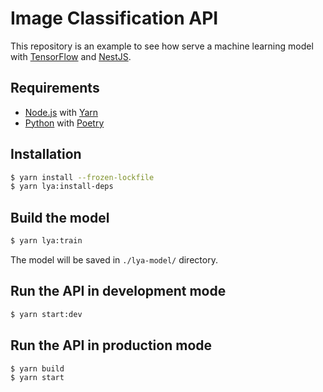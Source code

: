 # Image Classification API
This repository is an example to see how serve a machine learning model with [TensorFlow](https://www.tensorflow.org/) and [NestJS](https://nestjs.com/).

## Requirements
 - [Node.js](https://nodejs.org/en/) with [Yarn](https://yarnpkg.com/)
 - [Python](https://www.python.org/) with [Poetry](https://python-poetry.org/)

## Installation
```bash
$ yarn install --frozen-lockfile
$ yarn lya:install-deps
```

## Build the model
```bash
$ yarn lya:train
```

The model will be saved in `./lya-model/` directory.

## Run the API in development mode
```bash
$ yarn start:dev
```

## Run the API in production mode
```bash
$ yarn build
$ yarn start
```